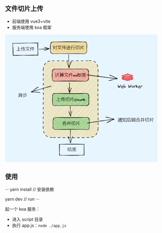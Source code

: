 ## 文件切片上传

- 前端使用 vue3+vite
- 服务端使用 koa 框架

![slice-upload](/public/slice.png '切片上传流程')

## 使用

···
yarn install // 安装依赖

yarn dev // run
···

起一个 koa 服务：

- 进入 script 目录
- 执行 app.js：`node ./app.js`
